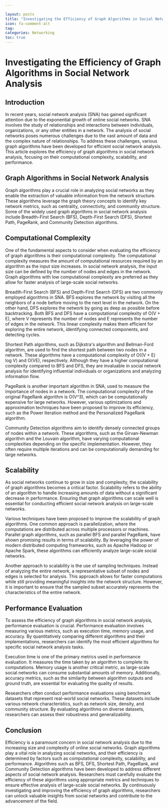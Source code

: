 ```yaml
---

layout: posts
title: "Investigating the Efficiency of Graph Algorithms in Social Network Analysis"
icon: fa-comment-alt
tag:      
categories: Networking
toc: true
---
```




# Investigating the Efficiency of Graph Algorithms in Social Network Analysis

## Introduction
In recent years, social network analysis (SNA) has gained significant attention due to the exponential growth of online social networks. SNA involves the study of relationships and interactions between individuals, organizations, or any other entities in a network. The analysis of social networks poses numerous challenges due to the vast amount of data and the complex nature of relationships. To address these challenges, various graph algorithms have been developed for efficient social network analysis. This article explores the efficiency of graph algorithms in social network analysis, focusing on their computational complexity, scalability, and performance.

## Graph Algorithms in Social Network Analysis
Graph algorithms play a crucial role in analyzing social networks as they enable the extraction of valuable information from the network structure. These algorithms leverage the graph theory concepts to identify key network metrics, such as centrality, connectivity, and community structure. Some of the widely used graph algorithms in social network analysis include Breadth-First Search (BFS), Depth-First Search (DFS), Shortest Path, PageRank, and Community Detection algorithms.

## Computational Complexity
One of the fundamental aspects to consider when evaluating the efficiency of graph algorithms is their computational complexity. The computational complexity measures the amount of computational resources required by an algorithm as the input size increases. In social network analysis, the input size can be defined by the number of nodes and edges in the network. Graph algorithms with low computational complexity are preferred as they allow for faster analysis of large-scale social networks.

Breadth-First Search (BFS) and Depth-First Search (DFS) are two commonly employed algorithms in SNA. BFS explores the network by visiting all the neighbors of a node before moving to the next level in the network. On the other hand, DFS explores the network by going as deep as possible before backtracking. Both BFS and DFS have a computational complexity of O(V + E), where V represents the number of nodes and E represents the number of edges in the network. This linear complexity makes them efficient for exploring the entire network, identifying connected components, and detecting cycles.

Shortest Path algorithms, such as Dijkstra's algorithm and Bellman-Ford algorithm, are used to find the shortest path between two nodes in a network. These algorithms have a computational complexity of O((V + E) log V) and O(VE), respectively. Although they have a higher computational complexity compared to BFS and DFS, they are invaluable in social network analysis for identifying influential individuals or organizations and analyzing information flow.

PageRank is another important algorithm in SNA, used to measure the importance of nodes in a network. The computational complexity of the original PageRank algorithm is O(V^3), which can be computationally expensive for large networks. However, various optimizations and approximation techniques have been proposed to improve its efficiency, such as the Power Iteration method and the Personalized PageRank algorithm.

Community Detection algorithms aim to identify densely connected groups of nodes within a network. These algorithms, such as the Girvan-Newman algorithm and the Louvain algorithm, have varying computational complexities depending on the specific implementation. However, they often require multiple iterations and can be computationally demanding for large networks.

## Scalability
As social networks continue to grow in size and complexity, the scalability of graph algorithms becomes a critical factor. Scalability refers to the ability of an algorithm to handle increasing amounts of data without a significant decrease in performance. Ensuring that graph algorithms can scale well is essential for conducting efficient social network analysis on large-scale networks.

Various techniques have been proposed to improve the scalability of graph algorithms. One common approach is parallelization, where the computations are distributed across multiple processors or machines. Parallel graph algorithms, such as parallel BFS and parallel PageRank, have shown promising results in terms of scalability. By leveraging the power of modern distributed computing frameworks, such as Apache Hadoop or Apache Spark, these algorithms can efficiently analyze large-scale social networks.

Another approach to scalability is the use of sampling techniques. Instead of analyzing the entire network, a representative subset of nodes and edges is selected for analysis. This approach allows for faster computations while still providing meaningful insights into the network structure. However, it is important to ensure that the sampled subset accurately represents the characteristics of the entire network.

## Performance Evaluation
To assess the efficiency of graph algorithms in social network analysis, performance evaluation is crucial. Performance evaluation involves measuring various metrics, such as execution time, memory usage, and accuracy. By quantitatively comparing different algorithms and their implementations, researchers can identify the most efficient algorithms for specific social network analysis tasks.

Execution time is one of the primary metrics used in performance evaluation. It measures the time taken by an algorithm to complete its computations. Memory usage is another critical metric, as large-scale social networks can consume substantial amounts of memory. Additionally, accuracy metrics, such as the similarity between algorithm outputs and ground truth, are essential for evaluating the quality of results.

Researchers often conduct performance evaluations using benchmark datasets that represent real-world social networks. These datasets include various network characteristics, such as network size, density, and community structure. By evaluating algorithms on diverse datasets, researchers can assess their robustness and generalizability.

## Conclusion
Efficiency is a paramount concern in social network analysis due to the increasing size and complexity of online social networks. Graph algorithms play a vital role in analyzing social networks, and their efficiency is determined by factors such as computational complexity, scalability, and performance. Algorithms such as BFS, DFS, Shortest Path, PageRank, and Community Detection algorithms have been developed to address different aspects of social network analysis. Researchers must carefully evaluate the efficiency of these algorithms using appropriate metrics and techniques to ensure effective analysis of large-scale social networks. By continuously investigating and improving the efficiency of graph algorithms, researchers can unlock valuable insights from social networks and contribute to the advancement of the field.